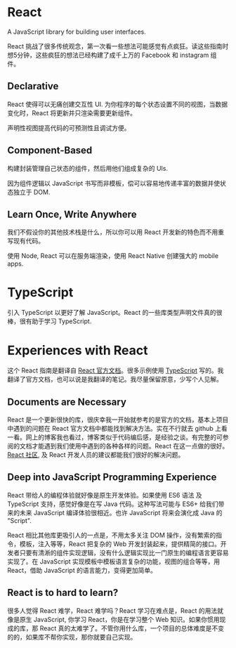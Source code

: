 # React

A JavaScript library for building user interfaces.

React 挑战了很多传统观念，第一次看一些想法可能感觉有点疯狂。读这些指南时想5分钟，这些疯狂的想法已经构建了成千上万的 Facebook 和 instagram 组件。

## Declarative

React 使得可以无痛创建交互性 UI. 为你程序的每个状态设置不同的视图，当数据变化时，React 将更新并只渲染需要更新组件。

声明性视图提高代码的可预测性且调试方便。

## Component-Based

构建封装管理自己状态的组件，然后用他们组成复杂的 UIs.

因为组件逻辑以 JavaScript 书写而非模板，偿可以容易地传递丰富的数据并使状态独立于 DOM.

## Learn Once, Write Anywhere

我们不假设你的其他技术栈是什么，所以你可以用 React 开发新的特色而不用重写现有代码。

使用 Node, React 可以在服务端渲染，使用 React Native 创建强大的 mobile apps.

# TypeScript

引入 TypeScript 以更好了解 JavaScript。React 的一些库类型声明文件真的很棒，很有助于学习 TypeScript.

# Experiences with React

这个 React 指南是翻译自 [React 官方文档](https://reactjs.org/docs/)。很多示例使用 [TypeScript](http://www.typescriptlang.org/) 写的。我翻译了官方文档，也可以说是我翻译的笔记。我尽量保留原意，少写个人见解。

## Documents are Necessary

React 是一个更新很快的库，很庆幸我一开始就参考的是官方的文档，基本上项目中遇到的问题在 React 官方文档中都能找到解决方法。实在不行就去 github 上看一看。网上的博客我也看过，博客类似于代码编后感，是经验之谈。有完整的可参阅的文档才能遇到我们使用中遇到的各种各样的问题。React 在这一点做的很好。[React 社区](https://reactjs.org/community/support.html), 及 React 开发人员的建议都能我们很好的解决问题。

## Deep into JavaScript Programming Experience

React 带给人的编程体验就好像是原生开发体验。如果使用 ES6 语法 及 TypeScript 支持，感觉好像是在写 Java 代码。这种写法可能与 ES6+ 给我们带来的未来 JavaScript 编译体验很相近。也许 JavaScript 将来会演化成 Java 的 "Script".

React 相比其他库更吸引人的一点是，不用太多关注 DOM 操作，没有繁索的指令，模板，注入等等，React 把复杂的 Web 开发封装起来，提供精简的接口。开发者只要有清淅的组件实现逻辑，没有什么逻辑实现比一门原生的编程语言更容易实现了。在 JavaScript 实现模板中模板语言复杂的功能，视图的组合等等，用 React，借助 JavaScript 的语言能力，变得更加简单。

## React is to hard to learn?

很多人觉得 React 难学，React 难学吗？React 学习在难点是，React 的用法就像是原生 JavaScript, 你学习 React，你是在学习整个 Web 知识。如果你惯用现成的库，那 React 真的太难学了。不管你用什么库，一个项目的总体难度是不变的的，如果库不帮你实现，那你就要自己实现。